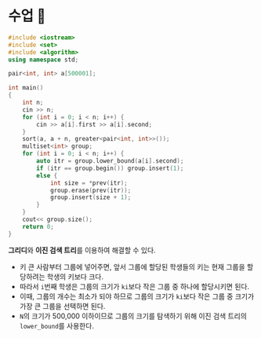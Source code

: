 # 수업 🥇

```cpp
#include <iostream>
#include <set>
#include <algorithm>
using namespace std;

pair<int, int> a[500001];

int main()
{
    int n;
    cin >> n;
    for (int i = 0; i < n; i++) {
        cin >> a[i].first >> a[i].second;
    }
    sort(a, a + n, greater<pair<int, int>>());
    multiset<int> group;
    for (int i = 0; i < n; i++) {
        auto itr = group.lower_bound(a[i].second);
        if (itr == group.begin()) group.insert(1);
        else {
            int size = *prev(itr);
            group.erase(prev(itr));
            group.insert(size + 1);
        }
    }
    cout<< group.size();
    return 0;
}
```

**그리디**와 **이진 검색 트리**를 이용하여 해결할 수 있다.

- 키 큰 사람부터 그룹에 넣어주면, 앞서 그룹에 할당된 학생들의 키는 현재 그룹을 할당하려는 학생의 키보다 크다.
- 따라서 `i`번째 학생은 그룹의 크기가 `ki`보다 작은 그룹 중 하나에 할당시키면 된다.
- 이때, 그룹의 개수는 최소가 되야 하므로 그룹의 크기가 `ki`보다 작은 그룹 중 크기가 가장 큰 그룹을 선택하면 된다.
- `N`의 크기가 500,000 이하이므로 그룹의 크기를 탐색하기 위해 이진 검색 트리의 `lower_bound`를 사용한다.

